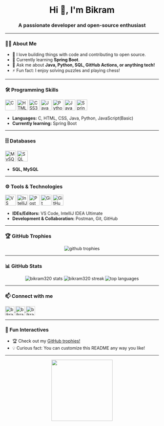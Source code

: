 <!-- Profile README for bikram320 -->

<h1 align="center">Hi 👋, I'm Bikram</h1>
<h3 align="center">A passionate developer and open-source enthusiast</h3>


---

### 👨‍💻 About Me

- 🚀 I love building things with code and contributing to open source.
- 🌱 Currently learning **Spring Boot**.
- 💬 Ask me about **Java, Python, SQL, GitHub Actions, or anything tech!**
- ⚡ Fun fact: I enjoy solving puzzles and playing chess!

---

### 🛠️ Programming Skills

<p>
  <img src="https://cdn.jsdelivr.net/gh/devicons/devicon/icons/c/c-original.svg" alt="C" width="35" />
  <img src="https://cdn.jsdelivr.net/gh/devicons/devicon/icons/html5/html5-original.svg" alt="HTML5" width="35" />
  <img src="https://cdn.jsdelivr.net/gh/devicons/devicon/icons/css3/css3-original.svg" alt="CSS3" width="35" />
  <img src="https://cdn.jsdelivr.net/gh/devicons/devicon/icons/javascript/javascript-original.svg" alt="JavaScript" width="35" />
  <img src="https://cdn.jsdelivr.net/gh/devicons/devicon/icons/python/python-original.svg" alt="Python" width="35" />
  <img src="https://cdn.jsdelivr.net/gh/devicons/devicon/icons/java/java-original.svg" alt="Java" width="35" />
  <img src="https://cdn.jsdelivr.net/gh/devicons/devicon/icons/spring/spring-original.svg" alt="Spring Boot" width="35" />
</p>

- **Languages:** C, HTML, CSS, Java, Python, JavaScript(Basic)
- **Currently learning:** Spring Boot

---

### 🗄️ Databases

<p>
  <img src="https://cdn.jsdelivr.net/gh/devicons/devicon/icons/mysql/mysql-original.svg" alt="MySQL" width="35" />
  <img src="https://img.shields.io/badge/SQL-blue?logo=sqlite" alt="SQL" height="35" />
</p>

- **SQL, MySQL**

---

### ⚙️ Tools & Technologies

<p>
  <img src="https://cdn.jsdelivr.net/gh/devicons/devicon/icons/vscode/vscode-original.svg" alt="VS Code" width="35" />
  <img src="https://cdn.jsdelivr.net/gh/devicons/devicon/icons/intellij/intellij-original.svg" alt="IntelliJ IDEA" width="35" />
  <img src="https://cdn.jsdelivr.net/gh/devicons/devicon/icons/postman/postman-original.svg" alt="Postman" width="35" />
  <img src="https://cdn.jsdelivr.net/gh/devicons/devicon/icons/git/git-original.svg" alt="Git" width="35" />
  <img src="https://cdn.jsdelivr.net/gh/devicons/devicon/icons/github/github-original.svg" alt="GitHub" width="35" />
</p>

- **IDEs/Editors:** VS Code, IntelliJ IDEA Ultimate  
- **Development & Collaboration:** Postman, Git, GitHub

---

### 🏆 GitHub Trophies

<p align="center">
  <img src="https://github-profile-trophy.vercel.app/?username=bikram320&theme=radical&margin-w=15&margin-h=15" alt="github trophies"/>
</p>

---

### 📊 GitHub Stats

<p align="center">
  <img src="https://github-readme-stats.vercel.app/api?username=bikram320&show_icons=true&theme=radical" alt="bikram320 stats" />
  <img src="https://github-readme-streak-stats.herokuapp.com/?user=bikram320&theme=radical" alt="bikram320 streak" />
  <img src="https://github-readme-stats.vercel.app/api/top-langs/?username=bikram320&layout=compact&theme=radical" alt="top languages" />
</p>

---

### 📫 Connect with me

<p align="left">
  
  <a href="mailto:bkbikram727@gmail.com">
    <img align="center" src="https://cdn.jsdelivr.net/gh/simple-icons/simple-icons/icons/gmail.svg" alt="bikram320 gmail" height="30" width="30" />
  </a>
  <a href="https://www.facebook.com/bikram73320" target="_blank">
    <img align="center" src="https://cdn.jsdelivr.net/gh/simple-icons/simple-icons/icons/facebook.svg" alt="bikram320 facebook" height="30" width="30" />
  </a>
  <a href="https://www.instagram.com/bikram73320/" target="_blank">
    <img align="center" src="https://cdn.jsdelivr.net/gh/simple-icons/simple-icons/icons/instagram.svg" alt="bikram320 instagram" height="30" width="30" />
  </a>
</p>

---

### 🎯 Fun Interactives

- 🏆 Check out my [GitHub trophies!](https://github-profile-trophy.vercel.app/?username=bikram320&theme=radical)
- 💡 Curious fact: You can customize this README any way you like!

---

<p align="center">
  <img src="https://github.com/bikram320/bikram320/raw/main/wave.gif" width="200"/>
</p>

